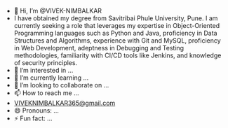 - 👋 Hi, I’m @VIVEK-NIMBALKAR
- I have obtained my degree from Savitribai Phule University, Pune. I am currently seeking a role that leverages my expertise in Object-Oriented Programming languages such as Python and Java, proficiency in Data Structures and Algorithms, experience with Git and MySQL, proficiency in Web Development, adeptness in Debugging and Testing methodologies, familiarity with CI/CD tools like Jenkins, and knowledge of security principles.
- 👀 I’m interested in ...
- 🌱 I’m currently learning ...
- 💞️ I’m looking to collaborate on ...
- 📫 How to reach me ...
- VIVEKNIMBALKAR365@gmail.com
- 😄 Pronouns: ...
- ⚡ Fun fact: ...

<!---
VIVEK-NIMBALKAR/VIVEK-NIMBALKAR is a ✨ special ✨ repository because its `README.md` (this file) appears on your GitHub profile.
You can click the Preview link to take a look at your changes.
--->
